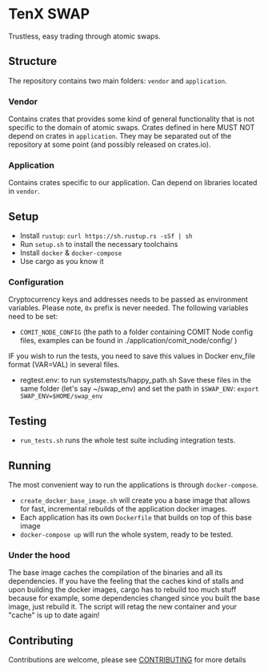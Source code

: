 # TenX SWAP

Trustless, easy trading through atomic swaps.

## Structure

The repository contains two main folders: `vendor` and `application`.

### Vendor

Contains crates that provides some kind of general functionality that is not specific to the domain of atomic swaps. Crates defined in here MUST NOT depend on crates in `application`. They may be separated out of the repository at some point (and possibly released on crates.io).

### Application

Contains crates specific to our application. Can depend on libraries located in `vendor`.

## Setup

- Install `rustup`: `curl https://sh.rustup.rs -sSf | sh`
- Run `setup.sh` to install the necessary toolchains
- Install `docker` & `docker-compose`
- Use cargo as you know it

### Configuration

Cryptocurrency keys and addresses needs to be passed as environment variables.
Please note, `0x` prefix is never needed.
The following variables need to be set:
* `COMIT_NODE_CONFIG` (the path to a folder containing COMIT Node config files, examples can be found in ./application/comit_node/config/ )

IF you wish to run the tests, you need to save this values in Docker env_file format (VAR=VAL) in several files.
- regtest.env: to run systemstests/happy_path.sh
Save these files in the same folder (let's say ~/swap_env) and set the path in `$SWAP_ENV`:
`export SWAP_ENV=$HOME/swap_env`

## Testing

- `run_tests.sh` runs the whole test suite including integration tests. 

## Running

The most convenient way to run the applications is through `docker-compose`.

- `create_docker_base_image.sh` will create you a base image that allows for fast, incremental rebuilds of the application docker images.
- Each application has its own `Dockerfile` that builds on top of this base image
- `docker-compose up` will run the whole system, ready to be tested.

### Under the hood

The base image caches the compilation of the binaries and all its dependencies. If you have the feeling that the caches kind of stalls and upon building the docker images, cargo has to rebuild too much stuff because for example, some dependencies changed since you built the base image, just rebuild it. The script will retag the new container and your "cache" is up to date again!

## Contributing

Contributions are welcome, please see [CONTRIBUTING](CONTRIBUTING.md) for more details

